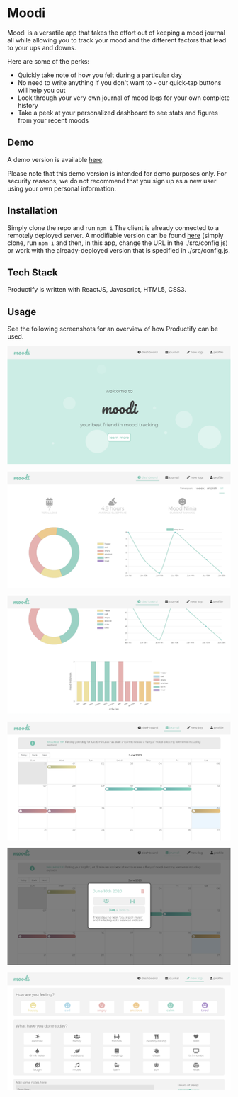 # Moodi

Moodi is a versatile app that takes the effort out of keeping a mood journal all while allowing you to track your mood and the different factors that lead to your ups and downs.

Here are some of the perks:
  - Quickly take note of how you felt during a particular day
  - No need to write anything if you don't want to - our quick-tap buttons will help you out
  - Look through your very own journal of mood logs for your own complete history
  - Take a peek at your personalized dashboard to see stats and figures from your recent moods

## Demo

A demo version is available [here](https://moodi.now.sh/).

Please note that this demo version is intended for demo purposes only. For security reasons, we do not recommend that you sign up as a new user using your own personal information.

## Installation

Simply clone the repo and run ```npm i```
The client is already connected to a remotely deployed server. 
A modifiable version can be found [here](https://github.com/ailsamm/moodi-server) (simply clone, run ```npm i``` and then, in this app, change the URL in the ./src/config.js) or work with the already-deployed version that is specified in ./src/config.js.

## Tech Stack
Productify is written with ReactJS, Javascript, HTML5, CSS3.

## Usage
See the following screenshots for an overview of how Productify can be used.

![landing page](./public/images/landingPage.png)

![dashboard 1](./public/images/dashboard1.png)

![dashboard 2](./public/images/dashboard2.png)

![journal](./public/images/journal.png)

![journal - mood modal](./public/images/modal.png)

![add new mood](./public/images/addMood.png)
